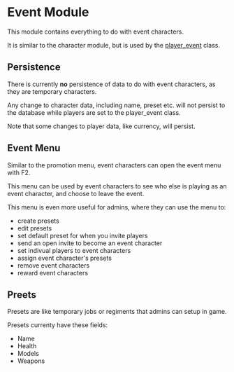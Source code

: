 # Event Module

This module contains everything to do with event characters.

It is similar to the character module, but is used by the [player_event](../../player_class/player_event.lua) class.

## Persistence

There is currently **no** persistence of data to do with event characters, as they are temporary characters.

Any change to character data, including name, preset etc. will not persist to the database while players are set to the player_event class.

Note that some changes to player data, like currency, will persist.

## Event Menu

Similar to the promotion menu, event characters can open the event menu with F2.

This menu can be used by event characters to see who else is playing as an event character, and choose to leave the event.

This menu is even more useful for admins, where they can use the menu to:
* create presets
* edit presets
* set default preset for when you invite players
* send an open invite to become an event character
* set indivual players to event characters
* assign event character's presets
* remove event characters
* reward event characters

## Preets

Presets are like temporary jobs or regiments that admins can setup in game.

Presets currenty have these fields:
* Name
* Health
* Models
* Weapons
